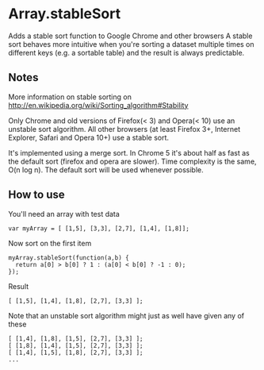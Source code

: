 Array.stableSort
================

Adds a stable sort function to Google Chrome and other browsers
A stable sort behaves more intuitive when you're sorting a dataset multiple times on different keys (e.g. a sortable table) and the result is always predictable.

Notes
-----

More information on stable sorting on <http://en.wikipedia.org/wiki/Sorting_algorithm#Stability>

Only Chrome and old versions of Firefox(< 3) and Opera(< 10) use an unstable sort algorithm. All other browsers (at least Firefox 3+, Internet Explorer, Safari and Opera 10+) use a stable sort.

It's implemented using a merge sort. In Chrome 5 it's about half as fast as the default sort (firefox and opera are slower). Time complexity is the same, O(n log n). The default sort will be used whenever possible.

How to use
----------

You'll need an array with test data

	var myArray = [ [1,5], [3,3], [2,7], [1,4], [1,8]];

Now sort on the first item

	myArray.stableSort(function(a,b) {
	  return a[0] > b[0] ? 1 : (a[0] < b[0] ? -1 : 0);
	});

Result

	[ [1,5], [1,4], [1,8], [2,7], [3,3] ];

Note that an unstable sort algorithm might just as well have given any of these

	[ [1,4], [1,8], [1,5], [2,7], [3,3] ];
	[ [1,8], [1,4], [1,5], [2,7], [3,3] ];
	[ [1,4], [1,5], [1,8], [2,7], [3,3] ];
	...
